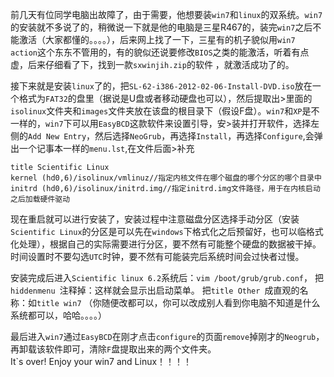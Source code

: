 前几天有位同学电脑出故障了，由于需要，他想要装`win7`和`linux`的双系统。`win7`的安装就不多说了的，稍微说一下就是他的电脑是三星R467的，装完`win7`之后不能激活（大家都懂的。。。。），后来网上找了一下，三星有的机子貌似用`win7 action`这个东东不管用的，有的貌似还说要修改`BIOS`之类的能激活，听着有点虚，后来仔细看了下，找到一款`sxwinjih.zip`的软件 ，就激活成功了的。

接下来就是安装`linux`了的，把`SL-62-i386-2012-02-06-Install-DVD.iso`放在一个格式为`FAT32`的盘里（据说是U盘或者移动硬盘也可以），然后提取出>里面的`isolinux`文件夹和`images`文件夹放在该盘的根目录下（假设F盘）。`win7`和`XP`是不一样的，`win7`下可以用`EasyBCD`这款软件来设置引导，安>装并打开软件，选择左侧的`Add New Entry`，然后选择`NeoGrub`，再选择`Install`，再选择`Configure`,会弹出一个记事本一样的`menu.lst`,在文件后面>补充
```
title Scientific Linux
kernel (hd0,6)/isolinux/vmlinuz//指定内核文件在哪个磁盘的哪个分区的哪个目录中
initrd (hd0,6)/isolinux/initrd.img//指定initrd.img文件路径，用于在内核启动之后加载硬件驱动
```
现在重启就可以进行安装了，安装过程中注意磁盘分区选择手动分区（安装`Scientific Linux`的分区是可以先在`windows`下格式化之后预留好，也可以临格式化处理），根据自己的实际需要进行分区，要不然有可能整个硬盘的数据被干掉。时间设置时不要勾选`UTC`时钟，要不然有可能装完后系统时间会过快者过慢。

安装完成后进入`Scientific linux 6.2`系统后：`vim /boot/grub/grub.conf`， 把`hiddenmenu `注释掉：这样就会显示出启动菜单。 把`title Other `成直观的名称：如`title win7` （你随便改都可以，你可以改成别人看到你电脑不知道是什么系统都可以，哈哈。。。。）

最后进入`win7`通过`EasyBCD`在刚才点击`configure`的页面`remove`掉刚才的`Neogrub`，再卸载该软件即可，清除`F`盘提取出来的两个文件夹。  
It`s over! Enjoy your win7 and Linux！！！！
